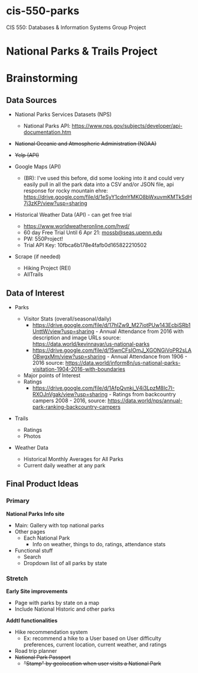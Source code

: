# cis-550-parks
CIS 550: Databases & Information Systems
Group Project

<h1> National Parks & Trails Project </h1>

<h1>Brainstorming </h2>

<h2>Data Sources </h2>

- National Parks Services Datasets (NPS)
  - National Parks API: https://www.nps.gov/subjects/developer/api-documentation.htm

- ~~National Oceanic and Atmospheric Administration (NOAA)~~
- ~~Yelp (API)~~

- Google Maps (API)
  - (BR): I've used this before, did some looking into it and could very easily pull in all the park data into a CSV and/or JSON file, api response for rocky mountain ehre: https://drive.google.com/file/d/1eSyY1cdmYMKO8bWxuvmKMTkSdH7j3zKP/view?usp=sharing

- Historical Weather Data (API) - can get free trial
  - https://www.worldweatheronline.com/hwd/
  - 60 day Free Trial Until 6 Apr 21:  mossb@seas.upenn.edu
  - PW: 550Project!
  - Trial API Key:  10fbca6b178e4fafb0d165822210502

- Scrape (if needed)
  - Hiking Project (REI)
  - AllTrails 



<h2> Data of Interest </h2>

- Parks
  - Visitor Stats (overall/seasonal/daily)
      - https://drive.google.com/file/d/17hIZw9_M27iotPUw143EcbiSRb1UnttW/view?usp=sharing - Annual Attendance from 2016 with description and image URLs source: https://data.world/kevinnayar/us-national-parks
      - https://drive.google.com/file/d/15wnCFsIOmJ_XGONGiVoPR2sLAOBwgxMm/view?usp=sharing - Annual Attendance from 1906 - 2016 source: https://data.world/inform8n/us-national-parks-visitation-1904-2016-with-boundaries 
  - Major points of Interest
  - Ratings
    - https://drive.google.com/file/d/1AfpQvnkj_V4i3LpzM8Ic7I-RXOJnVgak/view?usp=sharing - Ratings from backcountry campers 2008 - 2016, source: https://data.world/nps/annual-park-ranking-backcountry-campers
- Trails
  - Ratings
  - Photos

- Weather Data
  - Historical Monthly Averages for All Parks
  - Current daily weather at any park

<h2> Final Product Ideas </h2>

<h3> Primary </h3>

<b> National Parks Info site </b>

- Main: Gallery with top national parks 
- Other pages
  - Each National Park 
    - Info on weather, things to do, ratings, attendance stats
- Functional stuff
  - Search
  - Dropdown list of all parks by state 

<h3> Stretch </h3>

<b> Early Site improvements </b>

- Page with parks by state on a map
- Include National Historic and other parks


<b> Addtl functionalities </b>

- Hike recommendation system
  - Ex: recommend a hike to a User based on User difficulty preferences, current location, current weather, and ratings 
- Road trip planner
- ~~National Park Passport~~
  - ~~"Stamp" by geolocation when user visits a National Park~~
  

